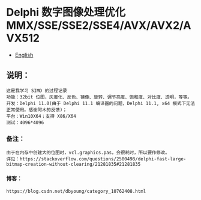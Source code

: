 # Delphi 数字图像处理优化 MMX/SSE/SSE2/SSE4/AVX/AVX2/AVX512

- [English](readme.md)

## 说明：
    这是我学习 SIMD 的过程记录
    功能：32bit 位图，灰度化、反色、镜像、旋转、调节亮度、饱和度、对比度、透明，等等。
    开发：Delphi 11.0(由于 Delphi 11.1 编译器的问题，Delphi 11.1, x64 模式下无法正常使用。感谢阿木的反馈)；
    平台：Win10X64；支持 X86/X64
    测试：4096*4096

### 备注：
	由于在内存中创建大的位图时，vcl.graphics.pas，会很耗时，所以要作修改。
	详见：https://stackoverflow.com/questions/2500498/delphi-fast-large-bitmap-creation-without-clearing/21281835#21281835

#### 博客：
    https://blog.csdn.net/dbyoung/category_10762408.html
